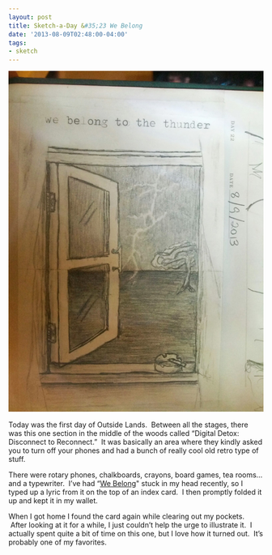 ```yaml
---
layout: post
title: Sketch-a-Day &#35;23 We Belong
date: '2013-08-09T02:48:00-04:00'
tags:
- sketch
---
```

![](/images/sketches/sad23-we-belong.jpg)

Today was the first day of Outside Lands.  Between all the stages, there was this one section in the middle of the woods called “Digital Detox: Disconnect to Reconnect.”  It was basically an area where they kindly asked you to turn off your phones and had a bunch of really cool old retro type of stuff.

There were rotary phones, chalkboards, crayons, board games, tea rooms…and a typewriter.  I’ve had “[We Belong](http://www.youtube.com/watch?v=qxZInIyOBXk)" stuck in my head recently, so I typed up a lyric from it on the top of an index card.  I then promptly folded it up and kept it in my wallet.

When I got home I found the card again while clearing out my pockets.  After looking at it for a while, I just couldn’t help the urge to illustrate it.  I actually spent quite a bit of time on this one, but I love how it turned out.  It’s probably one of my favorites.
